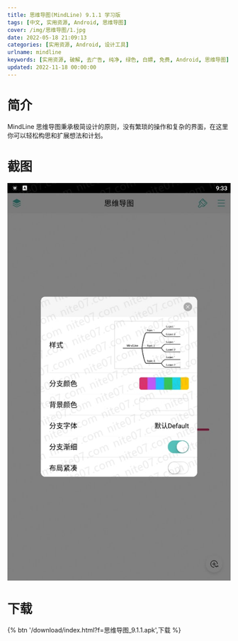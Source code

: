 ```yaml
---
title: 思维导图(MindLine) 9.1.1 学习版
tags: [中文, 实用资源, Android, 思维导图]
cover: /img/思维导图/1.jpg
date: 2022-05-18 21:09:13
categories: [实用资源, Android, 设计工具]
urlname: mindline
keywords: [实用资源, 破解, 去广告, 纯净, 绿色, 白嫖, 免费, Android, 思维导图]
updated: 2022-11-18 00:00:00
---
```


# 简介

MindLine 思维导图秉承极简设计的原则，没有繁琐的操作和复杂的界面，在这里你可以轻松构思和扩展想法和计划。

# 截图

![](/img/思维导图/2.jpg)

# 下载

{% btn '/download/index.html?f=思维导图_9.1.1.apk',下载 %}
